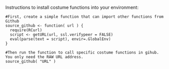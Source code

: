 Instructions to install costume functions into your environment:

```{r}
#First, create a simple function that can import other functions from Github
source_github <- function( url ) {
  require(RCurl)
  script <- getURL(url, ssl.verifypeer = FALSE)
  eval(parse(text = script), envir=.GlobalEnv)
} 

#Then run the function to call specific costume functions in gihub. You only need the RAW URL address.
source_github( "URL" )

```
